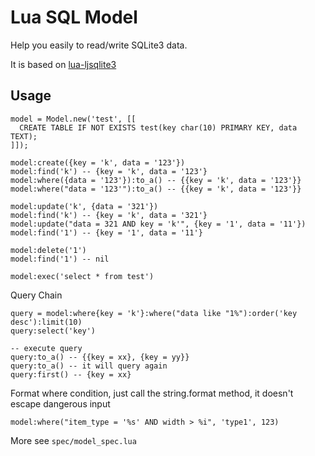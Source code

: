 Lua SQL Model
=============

Help you easily to read/write SQLite3 data.

It is based on [lua-ljsqlite3](https://github.com/stepelu/lua-ljsqlite3)


## Usage

```
model = Model.new('test', [[
  CREATE TABLE IF NOT EXISTS test(key char(10) PRIMARY KEY, data TEXT);
]]);

model:create({key = 'k', data = '123'})
model:find('k') -- {key = 'k', data = '123'}
model:where({data = '123'}):to_a() -- {{key = 'k', data = '123'}}
model:where("data = '123'"):to_a() -- {{key = 'k', data = '123'}}

model:update('k', {data = '321'})
model:find('k') -- {key = 'k', data = '321'}
model:update("data = 321 AND key = 'k'", {key = '1', data = '11'}) 
model:find('1') -- {key = '1', data = '11'}

model:delete('1')
model:find('1') -- nil

model:exec('select * from test')
```

Query Chain

```
query = model:where{key = 'k'}:where("data like "1%"):order('key desc'):limit(10)
query:select('key')

-- execute query
query:to_a() -- {{key = xx}, {key = yy}}
query:to_a() -- it will query again
query:first() -- {key = xx}
```

Format where condition, just call the string.format method, it doesn't escape dangerous input

```
model:where("item_type = '%s' AND width > %i", 'type1', 123)
```

More see `spec/model_spec.lua`

